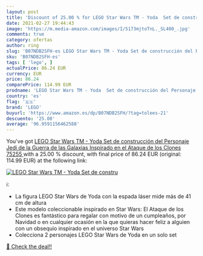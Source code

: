 ```yaml
---
layout: post
title: 'Discount of 25.00 % for LEGO Star Wars TM - Yoda  Set de constru'
date: 2021-02-27 19:44:43
image: 'https://m.media-amazon.com/images/I/5173mjtoTnL._SL400_.jpg'
comments: true
category: ofertas
author: ring
slug: 'B07NDB2SFH-es LEGO Star Wars TM - Yoda Set de construcción del Personaje...'
sku: 'B07NDB2SFH-es'
tags: [ 'lego', ]
actualPrice: 86.24 EUR
currency: EUR
price: 86.24
comparePrice: 114.99 EUR
prodname: 'LEGO Star Wars TM - Yoda  Set de construcción del Personaje Jedi de la Guerra de las Galaxias  Inspirado en el Ataque de los Clones  75255 '
country: 'es'
flag: '🇪🇸'
brand: 'LEGO'
buyurl: 'https://www.amazon.es/dp/B07NDB2SFH/?tag=tolees-21'
descuento: '25.00'
average: '96.9591156462588'
---
```


You've got [LEGO Star Wars TM - Yoda  Set de construcción del Personaje Jedi de la Guerra de las Galaxias  Inspirado en el Ataque de los Clones  75255 ](https://www.amazon.es/dp/B07NDB2SFH/?tag=tolees-21) with a  25.00 % discount, with final price of 86.24 EUR (original: 114.99 EUR) at the following link:

[![LEGO Star Wars TM - Yoda  Set de constru](https://m.media-amazon.com/images/I/5173mjtoTnL._SL400_.jpg)](https://www.amazon.es/dp/B07NDB2SFH/?tag=tolees-21)

ℹ️:

- La figura LEGO Star Wars de Yoda con la espada láser mide más de 41 cm de altura
- Este modelo coleccionable inspirado en Star Wars: El Ataque de los Clones es fantástico para regalar con motivo de un cumpleaños, por Navidad o en cualquier ocasión en la que quieras hacer feliz a alguien con un obsequio inspirado en el universo Star Wars
- Colecciona 2 personajes LEGO Star Wars de Yoda en un solo set

[🛒 Check the deal!!](https://www.amazon.es/dp/B07NDB2SFH/?tag=tolees-21)
